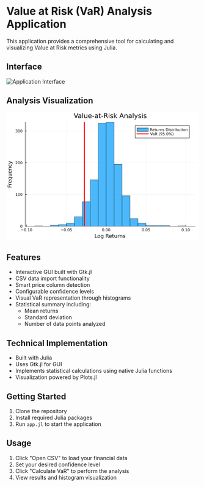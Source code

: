 # Value at Risk (VaR) Analysis Application

This application provides a comprehensive tool for calculating and visualizing Value at Risk metrics using Julia.

## Interface
![Application Interface](images/interface.png)

## Analysis Visualization
![Value at Risk Analysis](plots/var_analysis.png)

## Features
- Interactive GUI built with Gtk.jl
- CSV data import functionality
- Smart price column detection
- Configurable confidence levels
- Visual VaR representation through histograms
- Statistical summary including:
  - Mean returns
  - Standard deviation
  - Number of data points analyzed

## Technical Implementation
- Built with Julia
- Uses Gtk.jl for GUI
- Implements statistical calculations using native Julia functions
- Visualization powered by Plots.jl

## Getting Started
1. Clone the repository
2. Install required Julia packages
3. Run `app.jl` to start the application

## Usage
1. Click "Open CSV" to load your financial data
2. Set your desired confidence level
3. Click "Calculate VaR" to perform the analysis
4. View results and histogram visualization